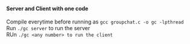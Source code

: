 #### Server and Client with one code
Compile everytime before running as  `gcc groupchat.c -o gc -lpthread` <br>
Run `./gc server` to run the server <br>
RUn `./gc <any number> to run the client`
